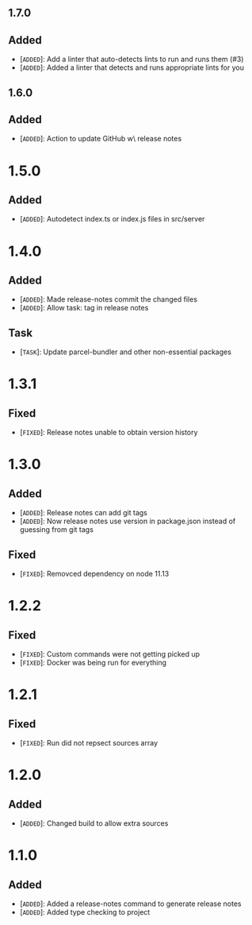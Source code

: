 ## 1.7.0

## Added

- [`ADDED`]: Add a linter that auto-detects lints to run and runs them (#3)
- [`ADDED`]: Added a linter that detects and runs appropriate lints for you

## 1.6.0

## Added

- [`ADDED`]: Action to update GitHub w\ release notes

# 1.5.0

## Added

- [`ADDED`]: Autodetect index.ts or index.js files in src/server

# 1.4.0

## Added

- [`ADDED`]: Made release-notes commit the changed files
- [`ADDED`]: Allow task: tag in release notes

## Task

- [`TASK`]: Update parcel-bundler and other non-essential packages

# 1.3.1

## Fixed

- [`FIXED`]: Release notes unable to obtain version history

# 1.3.0

## Added

- [`ADDED`]: Release notes can add git tags
- [`ADDED`]: Now release notes use version in package.json instead of guessing from git tags

## Fixed

- [`FIXED`]: Removced dependency on node 11.13

# 1.2.2

## Fixed

- [`FIXED`]: Custom commands were not getting picked up
- [`FIXED`]: Docker was being run for everything

# 1.2.1

## Fixed

- [`FIXED`]: Run did not repsect sources array

# 1.2.0

## Added

- [`ADDED`]: Changed build to allow extra sources

# 1.1.0

## Added

- [`ADDED`]: Added a release-notes command to generate release notes
- [`ADDED`]: Added type checking to project
